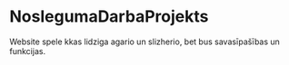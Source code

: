 # NoslegumaDarbaProjekts
Website spele kkas lidziga agario un slizherio, bet bus savasīpašības un funkcijas.